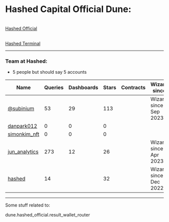 # Hashed Capital Official Dune: 

<br>[Hashed Official](https://dune.com/hashed_official/)

<br>[Hashed Terminal](https://dune.com/hashed_official/hashed-terminal)

---
### Team at **Hashed**:

- 5 people but should say 5 accounts

| Name                                            | Queries | Dashboards | Stars | Contracts | Wizard since          |
| ---                                             | ---     | ---        | ---   | ---       | ---                   |
| [@subinium](https://dune.com/subinium)          |    53   |     29     |  113  |           | Wizard since Sep 2023 |
| [danpark012](https://dune.com/danpark012)       |     0   |      0     |    0  |           | |
| [simonkim_nft](https://dune.com/simonkim_nft)   |     0   |      0     |    0  |           | |
| [jun_analytics](https://dune.com/jun_analytics) |   273   |     12     |   26  |           | Wizard since Apr 2023 |
| [hashed](https://dune.com/hashed)               |    14   |            |   32  |           | Wizard since Dec 2022 |

---
Some stuff related to: 

dune.hashed_official.result_wallet_router
